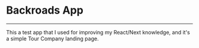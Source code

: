 # Backroads App

---

This a test app that I used for improving my React/Next knowledge, and it's a simple Tour Company landing page.

